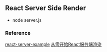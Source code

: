 ## React Server Side Render

* node server.js

### Reference

[react-server-example](https://github.com/mhart/react-server-example) 
[从零开始React服务端渲染](http://imweb.io/topic/5636466d09e01a534b461ec3)